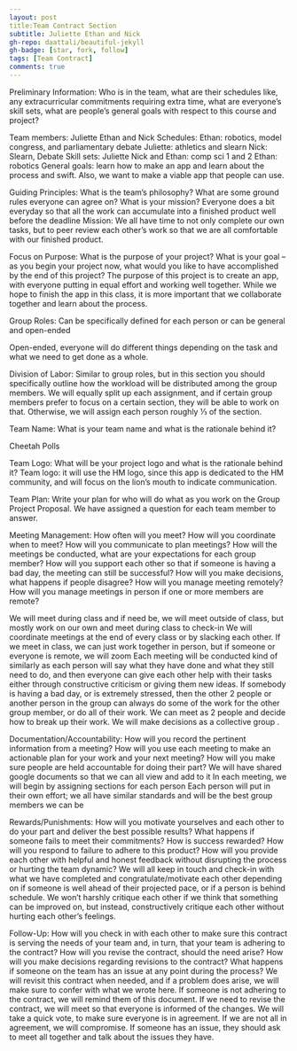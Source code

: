 ```yaml
---
layout: post
title:Team Contract Section 
subtitle: Juliette Ethan and Nick
gh-repo: daattali/beautiful-jekyll
gh-badge: [star, fork, follow]
tags: [Team Contract]
comments: true
---
```



Preliminary Information: Who is in the team, what are their schedules like, any extracurricular commitments requiring extra time, what are everyone’s skill sets, what are people’s general goals with respect to this course and project?

Team members: Juliette Ethan and Nick
Schedules:
Ethan: robotics, model congress, and parliamentary debate
Juliette: athletics and slearn
Nick: Slearn, Debate
Skill sets:
Juliette Nick and Ethan: comp sci 1 and 2
Ethan: robotics
General goals: learn how to make an app and learn about the process and swift. Also, we want to make a viable app that people can use.

Guiding Principles: What is the team’s philosophy? What are some ground rules everyone can agree on? What is your mission?
Everyone does a bit everyday so that all the work can accumulate into a finished product well before the deadline
Mission: We all have time to not only complete our own tasks, but to peer review each other’s work so that we are all comfortable with our finished product. 

Focus on Purpose: What is the purpose of your project? What is your goal – as you begin your project now, what would you like to have accomplished by the end of this project?
The purpose of this project is to create an app, with everyone putting in equal effort and working well together. While we hope to finish the app in this class, it is more important that we collaborate together and learn about the process. 

Group Roles: Can be specifically defined for each person or can be general and open-ended

Open-ended, everyone will do different things depending on the task and what we need to get done as a whole.

Division of Labor: Similar to group roles, but in this section you should specifically outline how the workload will be distributed among the group members.
We will equally split up each assignment, and if certain group members prefer to focus on a certain section, they will be able to work on that. Otherwise, we will assign each person roughly ⅓ of the section.

Team Name: What is your team name and what is the rationale behind it?

Cheetah Polls

Team Logo: What will be your project logo and what is the rationale behind it?
Team logo: it will use the HM logo, since this app is dedicated to the HM community, and will focus on the lion’s mouth to indicate communication. 


Team Plan: Write your plan for who will do what as you work on the Group Project Proposal.
We have assigned a question for each team member to answer. 


Meeting Management: How often will you meet? How will you coordinate when to meet? How will you communicate to plan meetings? How will the meetings be conducted, what are your expectations for each group member? How will you support each other so that if someone is having a bad day, the meeting can still be successful? How will you make decisions, what happens if people disagree? How will you manage meeting remotely? How will you manage meetings in person if one or more members are remote?

We will meet during class and if need be, we will meet outside of class, but mostly work on our own and meet during class to check-in
We will coordinate meetings at the end of every class or by slacking each other.
If we meet in class, we can just work together in person, but if someone or everyone is remote, we will zoom
Each meeting will be conducted kind of similarly as each person will say what they have done and what they still need to do, and then everyone can give each other help with their tasks either through constructive criticism or giving them new ideas.
If somebody is having a bad day, or is extremely stressed, then the other 2 people or another person in the group can always do some of the work for the other group member, or do all of their work. We can meet as 2 people and decide how to break up their work.
We will make decisions as a collective group .

Documentation/Accountability: How will you record the pertinent information from a meeting? How will you use each meeting to make an actionable plan for your work and your next meeting? How will you make sure people are held accountable for doing their part?
We will have shared google documents so that we can all view and add to it 
In each meeting, we will begin by assigning sections for each person
Each person will put in their own effort; we all have similar standards and will be the best group members we can be

Rewards/Punishments: How will you motivate yourselves and each other to do your part and deliver the best possible results? What happens if someone fails to meet their commitments? How is success rewarded? How will you respond to failure to adhere to this product? How will you provide each other with helpful and honest feedback without disrupting the process or hurting the team dynamic?
We will all keep in touch and check-in with what we have completed and congratulate/motivate each other depending on if someone is well ahead of their projected pace, or if a person is behind schedule. 
We won’t harshly critique each other if we think that something can be improved on, but instead, constructively critique each other without hurting each other’s feelings. 

Follow-Up: How will you check in with each other to make sure this contract is serving the needs of your team and, in turn, that your team is adhering to the contract? How will you revise the contract, should the need arise? How will you make decisions regarding revisions to the contract? What happens if someone on the team has an issue at any point during the process?
We will revisit this contract when needed, and if a problem does arise, we will make sure to confer with what we wrote here. If someone is not adhering to the contract, we will remind them of this document. If we need to revise the contract, we will meet so that everyone is informed of the changes. We will take a quick vote, to make sure everyone is in agreement. If we are not all in agreement, we will compromise. If someone has an issue, they should ask to meet all together and talk about the issues they have. 
